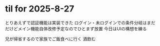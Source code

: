 # til for 2025-8-27

とりあえずで認証機能は実装できた
ログイン・未ログインでの条件分岐はまだだけどメイン機能自体改修予定なのでひとまず放置
今日はUIの構想を練る

兄が帰省するので家族でご飯食べに行く
酒飲む